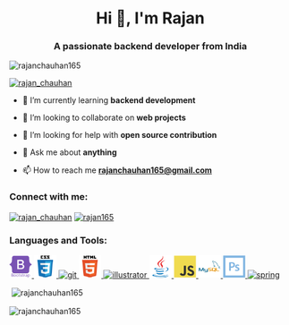 <h1 align="center">Hi 👋, I'm Rajan</h1>
<h3 align="center">A passionate backend developer from India</h3>


<p align="left"> <img src="https://komarev.com/ghpvc/?username=rajanchauhan165&label=Profile%20views&color=0e75b6&style=flat" alt="rajanchauhan165" /> </p>

<p align="left"> <a href="https://twitter.com/rajan_chauhan" target="blank"><img src="https://img.shields.io/twitter/follow/rajan_chauhan?logo=twitter&style=for-the-badge" alt="rajan_chauhan" /></a> </p>

- 🔭 I’m currently learning **backend development**

- 👯 I’m looking to collaborate on **web projects**

- 🤝 I’m looking for help with **open source contribution**

- 💬 Ask me about **anything**

- 📫 How to reach me **rajanchauhan165@gmail.com**

<h3 align="left">Connect with me:</h3>
<p align="left">
<a href="https://twitter.com/rajan_chauhan" target="blank"><img align="center" src="https://raw.githubusercontent.com/rahuldkjain/github-profile-readme-generator/master/src/images/icons/Social/twitter.svg" alt="rajan_chauhan" height="30" width="40" /></a>
<a href="https://linkedin.com/in/rajan165" target="blank"><img align="center" src="https://raw.githubusercontent.com/rahuldkjain/github-profile-readme-generator/master/src/images/icons/Social/linked-in-alt.svg" alt="rajan165" height="30" width="40" /></a>
</p>

<h3 align="left">Languages and Tools:</h3>
<p align="left"> <a href="https://getbootstrap.com" target="_blank" rel="noreferrer"> <img src="https://raw.githubusercontent.com/devicons/devicon/master/icons/bootstrap/bootstrap-plain-wordmark.svg" alt="bootstrap" width="40" height="40"/> </a> <a href="https://www.w3schools.com/css/" target="_blank" rel="noreferrer"> <img src="https://raw.githubusercontent.com/devicons/devicon/master/icons/css3/css3-original-wordmark.svg" alt="css3" width="40" height="40"/> </a> <a href="https://git-scm.com/" target="_blank" rel="noreferrer"> <img src="https://www.vectorlogo.zone/logos/git-scm/git-scm-icon.svg" alt="git" width="40" height="40"/> </a> <a href="https://www.w3.org/html/" target="_blank" rel="noreferrer"> <img src="https://raw.githubusercontent.com/devicons/devicon/master/icons/html5/html5-original-wordmark.svg" alt="html5" width="40" height="40"/> </a> <a href="https://www.adobe.com/in/products/illustrator.html" target="_blank" rel="noreferrer"> <img src="https://www.vectorlogo.zone/logos/adobe_illustrator/adobe_illustrator-icon.svg" alt="illustrator" width="40" height="40"/> </a> <a href="https://www.java.com" target="_blank" rel="noreferrer"> <img src="https://raw.githubusercontent.com/devicons/devicon/master/icons/java/java-original.svg" alt="java" width="40" height="40"/> </a> <a href="https://developer.mozilla.org/en-US/docs/Web/JavaScript" target="_blank" rel="noreferrer"> <img src="https://raw.githubusercontent.com/devicons/devicon/master/icons/javascript/javascript-original.svg" alt="javascript" width="40" height="40"/> </a> <a href="https://www.mysql.com/" target="_blank" rel="noreferrer"> <img src="https://raw.githubusercontent.com/devicons/devicon/master/icons/mysql/mysql-original-wordmark.svg" alt="mysql" width="40" height="40"/> </a> <a href="https://www.photoshop.com/en" target="_blank" rel="noreferrer"> <img src="https://raw.githubusercontent.com/devicons/devicon/master/icons/photoshop/photoshop-line.svg" alt="photoshop" width="40" height="40"/> </a> <a href="https://spring.io/" target="_blank" rel="noreferrer"> <img src="https://www.vectorlogo.zone/logos/springio/springio-icon.svg" alt="spring" width="40" height="40"/> </a> </p>

<p>&nbsp;<img align="center" src="https://github-readme-stats.vercel.app/api?username=rajanchauhan165&show_icons=true&locale=en" alt="rajanchauhan165" /></p>

<p><img align="center" src="https://github-readme-streak-stats.herokuapp.com/?user=rajanchauhan165&" alt="rajanchauhan165" /></p>

